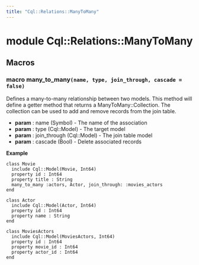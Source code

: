 ```yaml
---
title: "Cql::Relations::ManyToMany"
---
```


# module Cql::Relations::ManyToMany

## Macros

### macro many_to_many`(name, type, join_through, cascade = false)`

Defines a many-to-many relationship between two models.
This method will define a getter method that returns a ManyToMany::Collection.
The collection can be used to add and remove records from the join table.

- **param** : name (Symbol) - The name of the association
- **param** : type (Cql::Model) - The target model
- **param** : join_through (Cql::Model) - The join table model
- **param** : cascade (Bool) - Delete associated records

**Example**

```crystal
class Movie
  include Cql::Model(Movie, Int64)
  property id : Int64
  property title : String
  many_to_many :actors, Actor, join_through: :movies_actors
end

class Actor
  include Cql::Model(Actor, Int64)
  property id : Int64
  property name : String
end

class MoviesActors
  include Cql::Model(MoviesActors, Int64)
  property id : Int64
  property movie_id : Int64
  property actor_id : Int64
end
```

